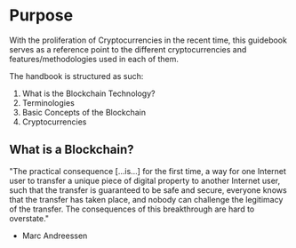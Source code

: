 # Purpose

With the proliferation of Cryptocurrencies in the recent time, this guidebook serves as a reference point to the different cryptocurrencies and features/methodologies used in each of them.

The handbook is structured as such:

1. What is the Blockchain Technology?
2. Terminologies
3. Basic Concepts of the Blockchain
4. Cryptocurrencies

## What is a Blockchain?
"The practical consequence […is…] for the first time, a way for one Internet user to transfer a unique piece of digital property to another Internet user, such that the transfer is guaranteed to be safe and secure, everyone knows that the transfer has taken place, and nobody can challenge the legitimacy of the transfer. The consequences of this breakthrough are hard to overstate."
- Marc Andreessen